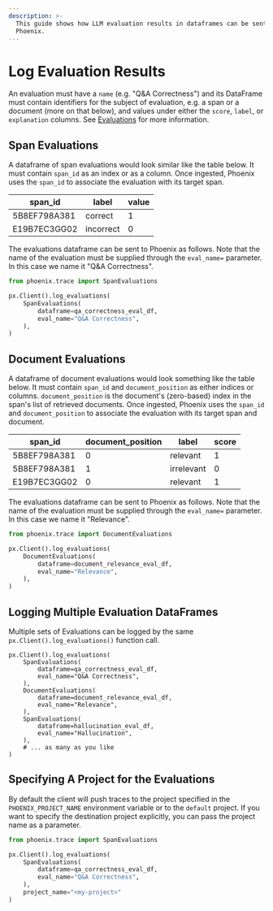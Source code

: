 ```yaml
---
description: >-
  This guide shows how LLM evaluation results in dataframes can be sent to
  Phoenix.
---
```


# Log Evaluation Results

An evaluation must have a `name` (e.g. "Q\&A Correctness") and its DataFrame must contain identifiers for the subject of evaluation, e.g. a span or a document (more on that below), and values under either the `score`, `label`, or `explanation` columns. See [Evaluations](../../evaluation/concepts-evals/evaluation.md) for more information.

## Span Evaluations

A dataframe of span evaluations would look similar like the table below. It must contain `span_id` as an index or as a column. Once ingested, Phoenix uses the `span_id` to associate the evaluation with its target span.

<table><thead><tr><th>span_id</th><th>label</th><th data-type="number">value</th></tr></thead><tbody><tr><td>5B8EF798A381</td><td>correct</td><td>1</td></tr><tr><td>E19B7EC3GG02</td><td>incorrect</td><td>0</td></tr></tbody></table>

The evaluations dataframe can be sent to Phoenix as follows. Note that the name of the evaluation must be supplied through the `eval_name=` parameter. In this case we name it "Q\&A Correctness".

```python
from phoenix.trace import SpanEvaluations

px.Client().log_evaluations(
    SpanEvaluations(
        dataframe=qa_correctness_eval_df,
        eval_name="Q&A Correctness",
    ),
)
```

## Document Evaluations

A dataframe of document evaluations would look something like the table below. It must contain `span_id` and `document_position` as either indices or columns. `document_position` is the document's (zero-based) index in the span's list of retrieved documents. Once ingested, Phoenix uses the `span_id` and `document_position` to associate the evaluation with its target span and document.

<table><thead><tr><th>span_id</th><th data-type="number">document_position</th><th>label</th><th data-type="number">score</th></tr></thead><tbody><tr><td>5B8EF798A381</td><td>0</td><td>relevant</td><td>1</td></tr><tr><td>5B8EF798A381</td><td>1</td><td>irrelevant</td><td>0</td></tr><tr><td>E19B7EC3GG02</td><td>0</td><td>relevant</td><td>1</td></tr></tbody></table>

The evaluations dataframe can be sent to Phoenix as follows. Note that the name of the evaluation must be supplied through the `eval_name=` parameter. In this case we name it "Relevance".

```python
from phoenix.trace import DocumentEvaluations

px.Client().log_evaluations(
    DocumentEvaluations(
        dataframe=document_relevance_eval_df,
        eval_name="Relevance",
    ),
)
```

## Logging Multiple Evaluation DataFrames

Multiple sets of Evaluations can be logged by the same `px.Client().log_evaluations()` function call.

```
px.Client().log_evaluations(
    SpanEvaluations(
        dataframe=qa_correctness_eval_df,
        eval_name="Q&A Correctness",
    ),
    DocumentEvaluations(
        dataframe=document_relevance_eval_df,
        eval_name="Relevance",
    ),
    SpanEvaluations(
        dataframe=hallucination_eval_df,
        eval_name="Hallucination",
    ),
    # ... as many as you like
)
```

## Specifying A Project for the Evaluations

By default the client will push traces to the project specified in the `PHOENIX_PROJECT_NAME` environment variable or to the `default` project. If you want to specify the destination project explicitly, you can pass the project name as a parameter.

```python
from phoenix.trace import SpanEvaluations

px.Client().log_evaluations(
    SpanEvaluations(
        dataframe=qa_correctness_eval_df,
        eval_name="Q&A Correctness",
    ),
    project_name="<my-project>"
)
```

